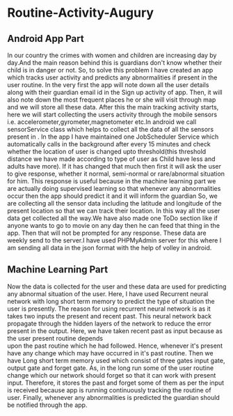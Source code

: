 # Routine-Activity-Augury

## Android App Part 
In our country the crimes with women and children are increasing day by day.And the main reason behind this is guardians don't know whether their child 
is in danger or not. So, to solve this problem I have created an app which tracks user activity and predicts any abnormalities if present in the user routine.
In the very first the app will note down all the user details along with their guardian email id in the Sign up activity of app. Then, it will also note down the 
most frequent places he or she will visit through map and we will store all these data. After this the main tracking activity starts, here we will start collecting 
the users activity through the mobile sensors i.e. accelerometer,gyrometer,magnetometer etc.In android we call sensorService class which helps to collect all the 
data of all the sensors present in . In the app I have maintained one JobScheduler Service which automatically calls in the background after every 15 minutes and check
whether the location of user is changed upto threshold(this threshold distance we have made according to type of user as Child have less and adults have more). If it has
changed that much then first it will ask the user to give response, whether it normal, semi-normal or rare/abnormal situation for him. This response is useful because in the machine 
learning part we are actually doing supervised learning so that whenever any abnormalities occur then the app should predict it and it will inform the guardian So, we are collecting all the sensor data including the latitude and longitude of the present location so that we can track their location. In this way all the user data get collected all the way.We have also made one ToDo section like if anyone wants to go to movie on any day then he can feed that thing in the app. Then that will not be prompted for any response. These data are weekly send to the server.I have used PHPMyAdmin server for this where I am sending all data in the json format with the help of volley in android.

## Machine Learning Part
Now the data is collected for the user and these data are used for predicting any abnormal situation of the user. Here, I have used Recurrent neural network with long short term 
memory to predict the type of situation the user is presently. The reason for using recurrent neural network is as it takes two inputs the present and recent past. This neural network
back propagate through the hidden layers of the network to reduce the error present in the output. Here, we have taken recent past as input because as the user present routine depends  
upon the past routine which he had followed. Hence, whenever it's present have any change which may have occurred in it's past routine. Then we have Long short term memory used which 
consist of three gates input gate, output gate and forget gate. As, in the long run some of the user routine change which our network should forget so that it can work with present
input. Therefore, it stores the past and forget some of them as per the input is received because app is running continuously tracking the routine of user. Finally, whenever any 
abnormalities is predicted the guardian should be notified through the app.
